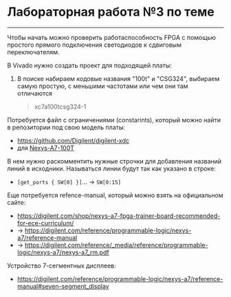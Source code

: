 # Лабораторная работа №3 по теме


- - -

Чтобы начать можно проверить работаспособность FPGA с помощью простого прямого
подключения светодиодов к сдвиговым переключателям.

В Vivado нужно создать проект для подходящей платы:
1. В поиске набираем кодовые названия "100t" и "CSG324", выбираем самую
   простую, с меньшими частотами или чем они там отличаются
   > xc7a100tcsg324-1

Потребуется файл с ограничениями (constarints), который можно найти в репозитории под свою модель платы:

- https://github.com/Digilent/digilent-xdc
- для [Nexys-A7-100T](https://github.com/Digilent/digilent-xdc/blob/master/Nexys-A7-100T-Master.xdc)

В нем нужно раскомментить нужные строчки для добавления названий линий в исходники. Называться линии будут так как указано в строке:
- `[get_ports { SW[0] }]`... -> `SW[0:15]`

Еще потребуется refence-manual, который можно взять на официальном сайте:

- https://digilent.com/shop/nexys-a7-fpga-trainer-board-recommended-for-ece-curriculum/
- -> https://digilent.com/reference/programmable-logic/nexys-a7/reference-manual
- -> https://digilent.com/reference/_media/reference/programmable-logic/nexys-a7/nexys-a7_rm.pdf


Устройство 7-сегментных дисплеев:

- https://digilent.com/reference/programmable-logic/nexys-a7/reference-manual#seven-segment_display


